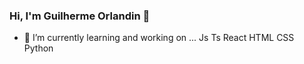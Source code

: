 ### Hi, I'm Guilherme Orlandin 👋

- 🌱 I’m currently learning and working on ...
  Js Ts React HTML CSS Python 


